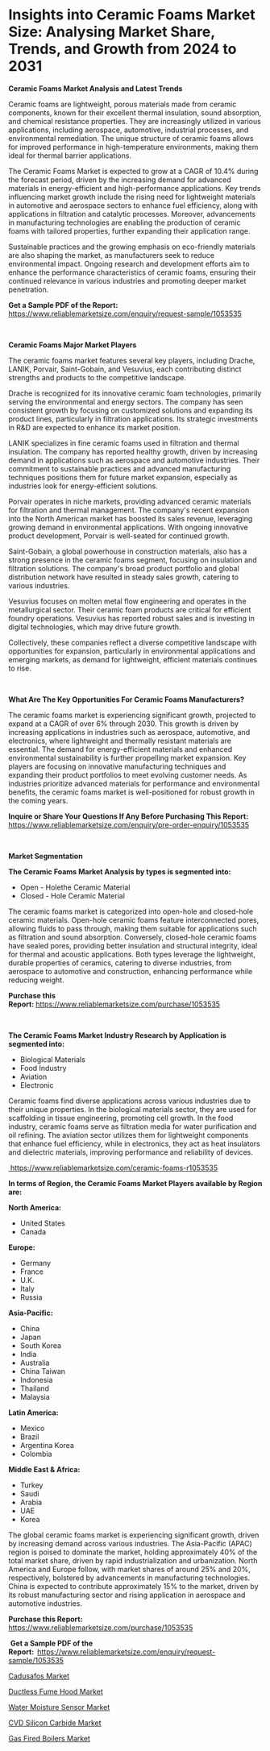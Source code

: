 <p><h1>Insights into Ceramic Foams Market Size: Analysing Market Share, Trends, and Growth from 2024 to 2031</h1></p><p><strong>Ceramic Foams Market Analysis and Latest Trends</strong></p>
<p><p>Ceramic foams are lightweight, porous materials made from ceramic components, known for their excellent thermal insulation, sound absorption, and chemical resistance properties. They are increasingly utilized in various applications, including aerospace, automotive, industrial processes, and environmental remediation. The unique structure of ceramic foams allows for improved performance in high-temperature environments, making them ideal for thermal barrier applications.</p><p>The Ceramic Foams Market is expected to grow at a CAGR of 10.4% during the forecast period, driven by the increasing demand for advanced materials in energy-efficient and high-performance applications. Key trends influencing market growth include the rising need for lightweight materials in automotive and aerospace sectors to enhance fuel efficiency, along with applications in filtration and catalytic processes. Moreover, advancements in manufacturing technologies are enabling the production of ceramic foams with tailored properties, further expanding their application range.</p><p>Sustainable practices and the growing emphasis on eco-friendly materials are also shaping the market, as manufacturers seek to reduce environmental impact. Ongoing research and development efforts aim to enhance the performance characteristics of ceramic foams, ensuring their continued relevance in various industries and promoting deeper market penetration.</p></p>
<p><strong>Get a Sample PDF of the Report:&nbsp;</strong> <a href="https://www.reliablemarketsize.com/enquiry/request-sample/1053535?utm_campaign=1939&utm_medium=2&utm_source=Github&utm_content=ia&utm_term=26122024&utm_id=ceramic-foams">https://www.reliablemarketsize.com/enquiry/request-sample/1053535</a></p>
<p>&nbsp;</p>
<p><strong>Ceramic Foams Major Market Players</strong></p>
<p><p>The ceramic foams market features several key players, including Drache, LANIK, Porvair, Saint-Gobain, and Vesuvius, each contributing distinct strengths and products to the competitive landscape.</p><p>Drache is recognized for its innovative ceramic foam technologies, primarily serving the environmental and energy sectors. The company has seen consistent growth by focusing on customized solutions and expanding its product lines, particularly in filtration applications. Its strategic investments in R&D are expected to enhance its market position.</p><p>LANIK specializes in fine ceramic foams used in filtration and thermal insulation. The company has reported healthy growth, driven by increasing demand in applications such as aerospace and automotive industries. Their commitment to sustainable practices and advanced manufacturing techniques positions them for future market expansion, especially as industries look for energy-efficient solutions.</p><p>Porvair operates in niche markets, providing advanced ceramic materials for filtration and thermal management. The company's recent expansion into the North American market has boosted its sales revenue, leveraging growing demand in environmental applications. With ongoing innovative product development, Porvair is well-seated for continued growth.</p><p>Saint-Gobain, a global powerhouse in construction materials, also has a strong presence in the ceramic foams segment, focusing on insulation and filtration solutions. The company's broad product portfolio and global distribution network have resulted in steady sales growth, catering to various industries.</p><p>Vesuvius focuses on molten metal flow engineering and operates in the metallurgical sector. Their ceramic foam products are critical for efficient foundry operations. Vesuvius has reported robust sales and is investing in digital technologies, which may drive future growth.</p><p>Collectively, these companies reflect a diverse competitive landscape with opportunities for expansion, particularly in environmental applications and emerging markets, as demand for lightweight, efficient materials continues to rise.</p></p>
<p>&nbsp;</p>
<p><strong>What Are The Key Opportunities For Ceramic Foams Manufacturers?</strong></p>
<p><p>The ceramic foams market is experiencing significant growth, projected to expand at a CAGR of over 6% through 2030. This growth is driven by increasing applications in industries such as aerospace, automotive, and electronics, where lightweight and thermally resistant materials are essential. The demand for energy-efficient materials and enhanced environmental sustainability is further propelling market expansion. Key players are focusing on innovative manufacturing techniques and expanding their product portfolios to meet evolving customer needs. As industries prioritize advanced materials for performance and environmental benefits, the ceramic foams market is well-positioned for robust growth in the coming years.</p></p>
<p><strong>Inquire or Share Your Questions If Any Before Purchasing This Report:</strong> <a href="https://www.reliablemarketsize.com/enquiry/pre-order-enquiry/1053535?utm_campaign=1939&utm_medium=2&utm_source=Github&utm_content=ia&utm_term=26122024&utm_id=ceramic-foams">https://www.reliablemarketsize.com/enquiry/pre-order-enquiry/1053535</a></p>
<p>&nbsp;</p>
<p><strong>Market Segmentation</strong></p>
<p><strong>The Ceramic Foams Market Analysis by types is segmented into:</strong></p>
<p><ul><li>Open - Holethe Ceramic Material</li><li>Closed - Hole Ceramic Material</li></ul></p>
<p><p>The ceramic foams market is categorized into open-hole and closed-hole ceramic materials. Open-hole ceramic foams feature interconnected pores, allowing fluids to pass through, making them suitable for applications such as filtration and sound absorption. Conversely, closed-hole ceramic foams have sealed pores, providing better insulation and structural integrity, ideal for thermal and acoustic applications. Both types leverage the lightweight, durable properties of ceramics, catering to diverse industries, from aerospace to automotive and construction, enhancing performance while reducing weight.</p></p>
<p><strong>Purchase this Report:&nbsp;</strong><a href="https://www.reliablemarketsize.com/purchase/1053535?utm_campaign=1939&utm_medium=2&utm_source=Github&utm_content=ia&utm_term=26122024&utm_id=ceramic-foams">https://www.reliablemarketsize.com/purchase/1053535</a></p>
<p>&nbsp;</p>
<p><strong>The Ceramic Foams Market Industry Research by Application is segmented into:</strong></p>
<p><ul><li>Biological Materials</li><li>Food Industry</li><li>Aviation</li><li>Electronic</li></ul></p>
<p><p>Ceramic foams find diverse applications across various industries due to their unique properties. In the biological materials sector, they are used for scaffolding in tissue engineering, promoting cell growth. In the food industry, ceramic foams serve as filtration media for water purification and oil refining. The aviation sector utilizes them for lightweight components that enhance fuel efficiency, while in electronics, they act as heat insulators and dielectric materials, improving performance and reliability of devices.</p></p>
<p><a href="https://www.reliablemarketsize.com/ceramic-foams-r1053535?utm_campaign=1939&utm_medium=2&utm_source=Github&utm_content=ia&utm_term=26122024&utm_id=ceramic-foams">&nbsp;https://www.reliablemarketsize.com/ceramic-foams-r1053535</a></p>
<p><strong>In terms of Region, the Ceramic Foams Market Players available by Region are:</strong></p>
<p>
    <p> <strong> North America: </strong>
        <ul>
            <li>United States</li>
            <li>Canada</li>
        </ul>
        </p> 
    <p> <strong> Europe: </strong>
        <ul>
            <li>Germany</li>
            <li>France</li>
            <li>U.K.</li>
            <li>Italy</li>
            <li>Russia</li>
        </ul>
        </p> 
    <p> <strong> Asia-Pacific: </strong>
        <ul>
            <li>China</li>
            <li>Japan</li>
            <li>South Korea</li>
            <li>India</li>
            <li>Australia</li>
            <li>China Taiwan</li>
            <li>Indonesia</li>
            <li>Thailand</li>
            <li>Malaysia</li>
        </ul>
        </p> 
    <p> <strong> Latin America: </strong>
        <ul>
            <li>Mexico</li>
            <li>Brazil</li>
            <li>Argentina Korea</li>
            <li>Colombia</li>
        </ul>
        </p> 
    <p> <strong> Middle East & Africa: </strong>
        <ul>
            <li>Turkey</li>
            <li>Saudi</li>
            <li>Arabia</li>
            <li>UAE</li>
            <li>Korea</li>
        </ul>
    </p>
    </p>
<p><p>The global ceramic foams market is experiencing significant growth, driven by increasing demand across various industries. The Asia-Pacific (APAC) region is poised to dominate the market, holding approximately 40% of the total market share, driven by rapid industrialization and urbanization. North America and Europe follow, with market shares of around 25% and 20%, respectively, bolstered by advancements in manufacturing technologies. China is expected to contribute approximately 15% to the market, driven by its robust manufacturing sector and rising application in aerospace and automotive industries.</p></p>
<p><strong>Purchase this Report: </strong><a href="https://www.reliablemarketsize.com/purchase/1053535?utm_campaign=1939&utm_medium=2&utm_source=Github&utm_content=ia&utm_term=26122024&utm_id=ceramic-foams">https://www.reliablemarketsize.com/purchase/1053535</a></p>
<p>&nbsp;<strong>Get a Sample PDF of the Report:&nbsp;&nbsp;</strong><a href="https://www.reliablemarketsize.com/enquiry/request-sample/1053535?utm_campaign=1939&utm_medium=2&utm_source=Github&utm_content=ia&utm_term=26122024&utm_id=ceramic-foams">https://www.reliablemarketsize.com/enquiry/request-sample/1053535</a></p>
<p><strong></strong></p>
<p><p><a href="https://www.linkedin.com/pulse/how-cadusafos-market-expanding-forecasted-124-cagr-influencers-uptxe?utm_campaign=1939&utm_medium=2&utm_source=Github&utm_content=ia&utm_term=26122024&utm_id=ceramic-foams">Cadusafos Market</a></p><p><a href="https://www.linkedin.com/pulse/comprehensive-analysis-ductless-fume-hood-market-20242031-as2he?utm_campaign=1939&utm_medium=2&utm_source=Github&utm_content=ia&utm_term=26122024&utm_id=ceramic-foams">Ductless Fume Hood Market</a></p><p><a href="https://www.linkedin.com/pulse/competitive-analysis-water-moisture-sensor-market-from-2024-2031-4ebuf?utm_campaign=1939&utm_medium=2&utm_source=Github&utm_content=ia&utm_term=26122024&utm_id=ceramic-foams">Water Moisture Sensor Market</a></p><p><a href="https://www.linkedin.com/pulse/providing-view-both-historical-trends-future-projections-cvd-dviee?utm_campaign=1939&utm_medium=2&utm_source=Github&utm_content=ia&utm_term=26122024&utm_id=ceramic-foams">CVD Silicon Carbide Market</a></p><p><a href="https://www.linkedin.com/pulse/driving-forces-behind-gas-fired-boilers-market-expansion-vekbe?utm_campaign=1939&utm_medium=2&utm_source=Github&utm_content=ia&utm_term=26122024&utm_id=ceramic-foams">Gas Fired Boilers Market</a></p></p>